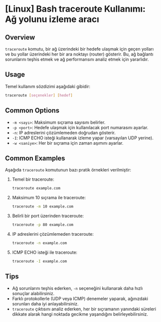 # [Linux] Bash traceroute Kullanımı: Ağ yolunu izleme aracı

## Overview
`traceroute` komutu, bir ağ üzerindeki bir hedefe ulaşmak için geçen yolları ve bu yollar üzerindeki her bir ara noktayı (router) gösterir. Bu, ağ bağlantı sorunlarını teşhis etmek ve ağ performansını analiz etmek için yararlıdır.

## Usage
Temel kullanım sözdizimi aşağıdaki gibidir:

```bash
traceroute [seçenekler] [hedef]
```

## Common Options
- `-m <sayı>`: Maksimum sıçrama sayısını belirler.
- `-p <port>`: Hedefe ulaşmak için kullanılacak port numarasını ayarlar.
- `-n`: IP adreslerini çözümlemeden doğrudan gösterir.
- `-I`: ICMP ECHO isteği kullanarak izleme yapar (varsayılan UDP yerine).
- `-w <saniye>`: Her bir sıçrama için zaman aşımını ayarlar.

## Common Examples
Aşağıda `traceroute` komutunun bazı pratik örnekleri verilmiştir:

1. Temel bir traceroute:
   ```bash
   traceroute example.com
   ```

2. Maksimum 10 sıçrama ile traceroute:
   ```bash
   traceroute -m 10 example.com
   ```

3. Belirli bir port üzerinden traceroute:
   ```bash
   traceroute -p 80 example.com
   ```

4. IP adreslerini çözümlemeden traceroute:
   ```bash
   traceroute -n example.com
   ```

5. ICMP ECHO isteği ile traceroute:
   ```bash
   traceroute -I example.com
   ```

## Tips
- Ağ sorunlarını teşhis ederken, `-n` seçeneğini kullanarak daha hızlı sonuçlar alabilirsiniz.
- Farklı protokollerle (UDP veya ICMP) denemeler yaparak, ağınızdaki sorunları daha iyi anlayabilirsiniz.
- `traceroute` çıktısını analiz ederken, her bir sıçramanın yanındaki süreleri dikkate alarak hangi noktada gecikme yaşandığını belirleyebilirsiniz.